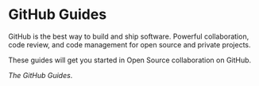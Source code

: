 # GitHub Guides


GitHub is the best way to build and ship software.
Powerful collaboration, code review, and code management for open source and private projects.

These guides will get you started in Open Source collaboration on GitHub.

*The GitHub Guides*.
